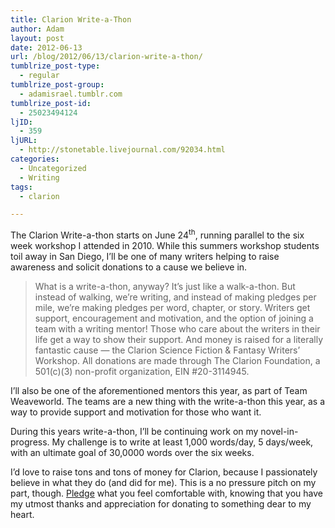 ```yaml
---
title: Clarion Write-a-Thon
author: Adam
layout: post
date: 2012-06-13
url: /blog/2012/06/13/clarion-write-a-thon/
tumblrize_post-type:
  - regular
tumblrize_post-group:
  - adamisrael.tumblr.com
tumblrize_post-id:
  - 25023494124
ljID:
  - 359
ljURL:
  - http://stonetable.livejournal.com/92034.html
categories:
  - Uncategorized
  - Writing
tags:
  - clarion

---
```

The Clarion Write-a-thon starts on June 24<sup>th</sup>, running parallel to the six week workshop I attended in 2010. While this summers workshop students toil away in San Diego, I’ll be one of many writers helping to raise awareness and solicit donations to a cause we believe in.

> What is a write-a-thon, anyway? It&#8217;s just like a walk-a-thon. But instead of walking, we&#8217;re writing, and instead of making pledges per mile, we&#8217;re making pledges per word, chapter, or story. Writers get support, encouragement and motivation, and the option of joining a team with a writing mentor! Those who care about the writers in their life get a way to show their support. And money is raised for a literally fantastic cause &#8212; the Clarion Science Fiction & Fantasy Writers&#8217; Workshop. All donations are made through The Clarion Foundation, a 501(c)(3) non-profit organization, EIN #20-3114945.

I’ll also be one of the aforementioned mentors this year, as part of Team Weaveworld. The teams are a new thing with the write-a-thon this year, as a way to provide support and motivation for those who want it.

During this years write-a-thon, I’ll be continuing work on my novel-in-progress. My challenge is to write at least 1,000 words/day, 5 days/week, with an ultimate goal of 30,0000 words over the six weeks.

I&#8217;d love to raise tons and tons of money for Clarion, because I passionately believe in what they do (and did for me). This is a no pressure pitch on my part, though. [Pledge](1) what you feel comfortable with, knowing that you have my utmost thanks and appreciation for donating to something dear to my heart.

 [1]: http://clarionwriteathon.org/members/profile.php?writerid=348271

